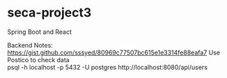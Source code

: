 # seca-project3
Spring Boot and React

Backend Notes:
https://gist.github.com/sssyed/80969c77507bc615e1e3314fe88eafa7
Use Postico to check data  
psql -h localhost -p 5432 -U postgres
http://localhost:8080/api/users 
